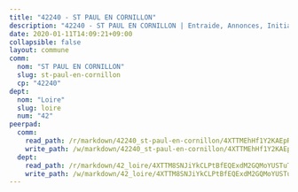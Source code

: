 ```yaml
---
title: "42240 - ST PAUL EN CORNILLON"
description: "42240 - ST PAUL EN CORNILLON | Entraide, Annonces, Initiatives"
date: 2020-01-11T14:09:21+09:00
collapsible: false
layout: commune
comm:
  nom: "ST PAUL EN CORNILLON"
  slug: st-paul-en-cornillon
  cp: "42240"
dept:
  nom: "Loire"
  slug: loire
  num: "42"
peerpad:
  comm:
    read_path: /r/markdown/42240_st-paul-en-cornillon/4XTTMEhHf1Y2KAEpRaXfcSPXnqMyJsDjdBAEkZEXn7i6YzotC
    write_path: /w/markdown/42240_st-paul-en-cornillon/4XTTMEhHf1Y2KAEpRaXfcSPXnqMyJsDjdBAEkZEXn7i6YzotC-K3TgV2s8PGqJebpQc3q9qSRXxgHHM9u8E8zAdHDVLkU8VoArfR7Xtkux4527FTa2gETyaBJVfGjfYAUiAfSv36p7184axYtVgfwbTK9YjbarwVntyniCEuN4FFmg5BUBBJhgzf2Y
  dept:
    read_path: /r/markdown/42_loire/4XTTM8SNJiYkCLPtBfEQExdM2GQMoYUSTuTytLrQfQVaaYJeW
    write_path: /w/markdown/42_loire/4XTTM8SNJiYkCLPtBfEQExdM2GQMoYUSTuTytLrQfQVaaYJeW-K3TgUi5YJecchkttgL3M6Pu99u8hH2akRrHDb4XXZXATCvGiyzrNbe23fQbzNYiKWDR2re6vQN4Gxv5BQ2dayjGg1AqxtpHRtgi6cm74UeqjVtXM2ZJFa6mvBKTRc4s3X6tJYycN
---
```


